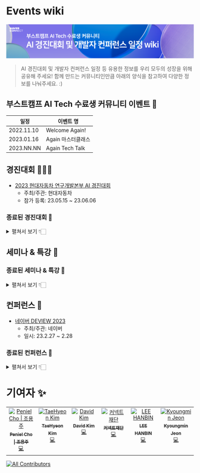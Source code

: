 # Events wiki

![깃헙 이벤트](static/header-image.png)

> AI 경진대회 및 개발자 컨퍼런스 일정 등 유용한 정보를 우리 모두의 성장을 위해 공유해 주세요!
> 함께 만드는 커뮤니티인만큼 아래의 양식을 참고하여 다양한 정보를 나눠주세요. :) 

## 부스트캠프 AI Tech 수료생 커뮤니티 이벤트 🎁
|일정|이벤트 명|
|------|---|
|2022.11.10|Welcome Again!|
|2023.01.16|Again 마스터클래스|
|2023.NN.NN|Again Tech Talk|


## 경진대회 🧑🏻‍💻

- [2023 현대자동차 연구개발본부 AI 경진대회]([https://slashpage.com/@genai](https://www.apply.hyundai-ai-competition.com/))
  + 주최/주관: 현대자동차
  + 참가 등록: 23.05.15 ~ 23.06.06



### 종료된 경진대회 💼
<details>
<summary> 펼쳐서 보기 👇🏻 </summary>
<br/>

- [OTTO – Multi-Objective Recommender System](https://www.kaggle.com/competitions/otto-recommender-system/overview)
  + 주최/주관: Kaggle
  + 참가: 22.11.1 ~ 23.1.24

- [LGU+ 콘텐츠 추천 경진대회](https://github.com/UpstageAI/2022-lguplus-AI-Ground)
  + 주최: LG U+, 주관: Upstage
  + 참가 접수: 22.10.10 ~ 10.31

- [국방 AI 경진대회](https://aiconnect.kr/competition/detail/213)
  + 주최: 국방부, 과학기술정보통신부, 주관: 정보통신기획평가원, 한국공개소프트웨어협회, 이노베이션 아카데미
  + 참가 접수: 22.9.30 ~ 11.2 
  
- [2022 국립국어원 인공 지능 언어 능력 평가 대회](https://corpus.korean.go.kr/)
  + 주최: 문화체육관광부 국립국어원
  + 참가 접수: 22.10.4 ~ 11.4 

- [Open Problems - Multimodal Single-Cell Integration](https://www.kaggle.com/competitions/open-problems-multimodal/overview/timeline)
  + 주최/주관: Kaggle
  + 참가 접수: 22.8.15 ~ 22.11.8

- [Medical AI Challenge 2022 - Sleep AI Challenge ver.3](https://maic.or.kr)
  + 주최: 서울대학교병원
  + 참가 접수: 22.10.19 ~ 11.11 

- [Feedback Prize - English Language Learning](https://www.kaggle.com/competitions/feedback-prize-english-language-learning/overview/timeline)
  + 주최/주관: Kaggle
  + 참가 접수: 22.8.30 ~ 22.11.22  

- [2022 Kaggle Machine Learning & Data Science Survey](https://www.kaggle.com/competitions/kaggle-survey-2022/discussion)
  + 주최/주관: Kaggle
  
- [Medical AI Challenge 2022 - CDM Ai Challenge ver 2: Predicting Hypoxemia](https://maic.or.kr)
  + 주최: 서울대학교병원
  + 참가 접수: 22.11.25 ~ 12.06 

- [2022 한국어 멀티세션 데이터 해커톤 대회](https://makersweb.net/event/25175)
  + 주최: 한국지능정보사회진흥원, 미디어젠
  + 참가 접수: 22.11.24 ~ 22.12.7

- [제4회 대학생 AI x BOOKATHON 대회](https://dacon.io/competitions/official/236035/overview/description)
  + 주최: 성균관대학교,산학연기술혁신공유협의회, 주관: 강원대학교LINC 3.0사업단, 고려대학교 LINC 3.0사업단, 성균관대학교 LINC 3.0사업단, 충남대학교 LINC 3.0사업단
  + 참가: 22.11.07 ~ 22.12.22
  
- [Novozymes Enzyme Stability Prediction](https://www.kaggle.com/competitions/novozymes-enzyme-stability-prediction/overview/timeline)
  + 주최/주관: Kaggle
  + 참가 접수: 22.9.21 ~ 22.12.27
  
- [G2Net Detecting Continuous Gravitational Waves](https://www.kaggle.com/competitions/g2net-detecting-continuous-gravitational-waves/overview/timeline)
  + 주최/주관: Kaggle
  + 참가: 22.10.4 ~ 22.12.27
  
- [NFL Big Data Bowl 2023](https://www.kaggle.com/competitions/nfl-big-data-bowl-2023/overview/timeline)
  + 주최/주관: Kaggle
  + 대회 일정: 22.10.10 ~ 23.1.9

- [제조업 노동자 근골격계 부담요인 예방 인공지능 데이터구축 HACKATHON](https://nadomaker.space/bbs/board.php?bo_table=notice&wr_id=69)
  + 주최: NIA, 주관: 에이치엔아이씨 (주), (주)글로비트, 나사렛대학교 산학협력단, 동의대학교 산학협력단, 부산시 기계공업 협동조합
  + 대회 일정: 22.12.12 ~ 23.1.11
  
- [유전체 정보 품종 분류 AI 경진대회](https://dacon.io/competitions/official/236035/overview/description)
  + 주최: 충남대학교, 티엔티리써치, AI Frenz, 주관: 데이콘
  + 참가: 22.12.26 ~ 23.1.16

- [2023 교원그룹 AI 챌린지 <예선>](https://dacon.io/competitions/official/236042/overview/description)
  + 주최: (주)교원, 주관: 데이콘
  + 참가: 22.12.26 ~ 23.1.16
  
- [제1회 Gen AI 해커톤](https://slashpage.com/@genai)
  + 주최/주관: Primer 당근마켓 Upstage
  + 참가 등록: 23.3.13 ~ 23.3.26

</details>

  
## 세미나 & 특강 📖

### 종료된 세미나 & 특강 💼
<details>
<summary> 펼쳐서 보기 👇🏻 </summary>
<br/>
- [좋은 추천, 잘 맞는 추천, 새로운 추천 (부제: RecSys2022 논문과 함께 보는 추천 시스템)](https://www.upstage.ai/events/recsys2022)
  + 주최/주관: 업스테이지(Upstage)
  + 일시: 22.11.10 20:00 ~ 21:00
</details>
  
  
## 컨퍼런스 💭

- [네이버 DEVIEW 2023](https://deview.kr/2023/cfs)
  + 주최/주관: 네이버
  + 일시: 23.2.27 ~ 2.28

### 종료된 컨퍼런스 💼
<details>
<summary> 펼쳐서 보기 👇🏻 </summary>
<br/>
- [Software Edu Fest](https://sef.connect.or.kr/2022)
  + 주최/주관: 네이버 커넥트재단
  + 일시: 22.11.22 ~ 11.25
  
- [2022 7th SK Tech SUMMIT](https://www.sktechsummit.com/)
  + 주최/주관: SK
  + 일시: 22.11.8 ~ 11.9 

- [Samsung Software Developer Conference 2022](https://www.ssdc.kr/)
  + 주최/주관: 삼성전자
  + 일시: 22.11.15 ~ 11.16

- [NHN Forward 2022](https://forward.nhn.com/2022)
  + 주최/주관: NHN
  + 일시: 22.11.24
</details>
  


# 기여자 ✨

<!-- ALL-CONTRIBUTORS-LIST:START - Do not remove or modify this section -->
<!-- prettier-ignore-start -->
<!-- markdownlint-disable -->
<table>
  <tbody>
    <tr>
      <td align="center" valign="top" width="14.28%"><a href="https://github.com/thepenielcho"><img src="https://avatars.githubusercontent.com/u/60251602?v=4?s=100" width="100px;" alt="Peniel Cho &#124; 조용주"/><br /><sub><b>Peniel Cho &#124; 조용주</b></sub></a><br /><a href="https://github.com/boostcamp-AI-Tech-alumni/Events/commits?author=thepenielcho" title="Code">💻</a></td>
      <td align="center" valign="top" width="14.28%"><a href="https://github.com/taehyeonk"><img src="https://avatars.githubusercontent.com/u/29690062?v=4?s=100" width="100px;" alt="TaeHyeon Kim"/><br /><sub><b>TaeHyeon Kim</b></sub></a><br /><a href="https://github.com/boostcamp-AI-Tech-alumni/Events/commits?author=taehyeonk" title="Code">💻</a></td>
      <td align="center" valign="top" width="14.28%"><a href="https://github.com/howru-hayul"><img src="https://avatars.githubusercontent.com/u/96903352?v=4?s=100" width="100px;" alt="David Kim"/><br /><sub><b>David Kim</b></sub></a><br /><a href="https://github.com/boostcamp-AI-Tech-alumni/Events/commits?author=howru-hayul" title="Code">💻</a></td>
      <td align="center" valign="top" width="14.28%"><a href="https://github.com/connectfoundation"><img src="https://avatars.githubusercontent.com/u/50396533?v=4?s=100" width="100px;" alt="커넥트재단"/><br /><sub><b>커넥트재단</b></sub></a><br /><a href="https://github.com/boostcamp-AI-Tech-alumni/Events/commits?author=connectfoundation" title="Code">💻</a></td>
      <td align="center" valign="top" width="14.28%"><a href="https://han-bin.tistory.com"><img src="https://avatars.githubusercontent.com/u/24227863?v=4?s=100" width="100px;" alt="LEE HANBIN"/><br /><sub><b>LEE HANBIN</b></sub></a><br /><a href="https://github.com/boostcamp-AI-Tech-alumni/Events/commits?author=binlee52" title="Code">💻</a></td>
      <td align="center" valign="top" width="14.28%"><a href="https://github.com/seoulsky-field"><img src="https://avatars.githubusercontent.com/u/83350060?v=4?s=100" width="100px;" alt="Kyoungmin Jeon"/><br /><sub><b>Kyoungmin Jeon</b></sub></a><br /><a href="https://github.com/boostcamp-AI-Tech-alumni/Events/commits?author=seoulsky-field" title="Code">💻</a></td>
    </tr>
  </tbody>
</table>

<!-- markdownlint-restore -->
<!-- prettier-ignore-end -->

<!-- ALL-CONTRIBUTORS-LIST:END -->

<!-- ALL-CONTRIBUTORS-BADGE:START - Do not remove or modify this section -->
[![All Contributors](https://img.shields.io/badge/all_contributors-6-orange.svg?style=flat-square)](#contributors-)
<!-- ALL-CONTRIBUTORS-BADGE:END -->
